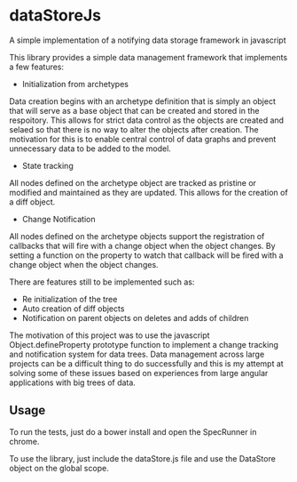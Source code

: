 # dataStoreJs
A simple implementation of a notifying data storage framework in javascript

This library provides a simple data management framework that implements a few features:

* Initialization from archetypes

Data creation begins with an archetype definition that is simply an object that will serve as a base object that can be created and stored in the respoitory. This allows for strict data control as the objects are created and selaed so that there is no way to alter the objects after creation. The motivation for this is to enable central control of data graphs and prevent unnecessary data to be added to the model. 

* State tracking

All nodes defined on the archetype object are tracked as pristine or modified and maintained as they are updated. This allows for the creation of a diff object.

* Change Notification

All nodes defined on the archetype objects support the registration of callbacks that will fire with a change object when the object changes. By setting a function on the property to watch that callback will be fired with a change object when the object changes.


There are features still to be implemented such as:
* Re initialization of the tree
* Auto creation of diff objects
* Notification on parent objects on deletes and adds of children

The motivation of this project was to use the javascript Object.defineProperty prototype function to implement a change tracking and notification system for data trees. Data management across large projects can be a difficult thing to do successfully and this is my attempt at solving some of these issues based on experiences from large angular applications with big trees of data.

Usage
-----

To run the tests, just do a bower install and open the SpecRunner in chrome. 

To use the library, just include the dataStore.js file and use the DataStore object on the global scope.  
